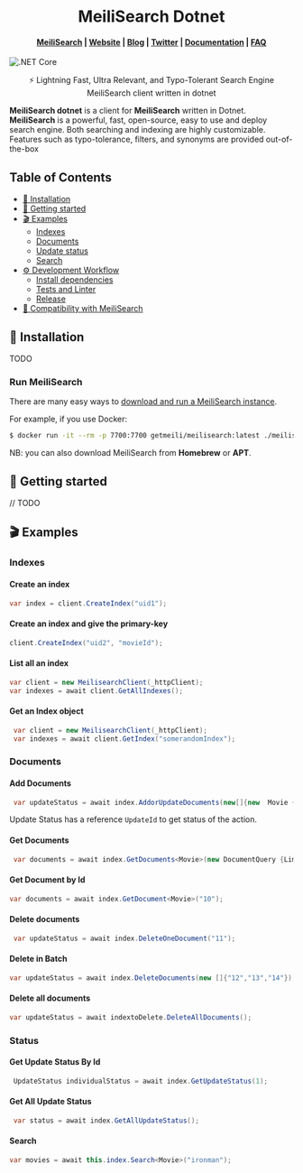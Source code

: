 <h1 align="center">MeiliSearch Dotnet</h1>

<h4 align="center">
  <a href="https://github.com/meilisearch/MeiliSearch">MeiliSearch</a> |
  <a href="https://www.meilisearch.com">Website</a> |
  <a href="https://blog.meilisearch.com">Blog</a> |
  <a href="https://twitter.com/meilisearch">Twitter</a> |
  <a href="https://docs.meilisearch.com">Documentation</a> |
  <a href="https://docs.meilisearch.com/faq">FAQ</a>
</h4>

![.NET Core](https://github.com/satish860/meilisearch-dotnet/workflows/.NET%20Core/badge.svg?branch=master)


<p align="center">⚡ Lightning Fast, Ultra Relevant, and Typo-Tolerant Search Engine MeiliSearch client written in dotnet</p>

**MeiliSearch dotnet** is a client for **MeiliSearch** written in Dotnet. **MeiliSearch** is a powerful, fast, open-source, easy to use and deploy search engine. Both searching and indexing are highly customizable. Features such as typo-tolerance, filters, and synonyms are provided out-of-the-box

## Table of Contents <!-- omit in toc -->

- [🔧 Installation](#-installation)
- [🚀 Getting started](#-getting-started)
- [🎬 Examples](#-examples)
  - [Indexes](#indexes)
  - [Documents](#documents)
  - [Update status](#update-status)
  - [Search](#search)
- [⚙️ Development Workflow](#️-development-workflow)
  - [Install dependencies](#install-dependencies)
  - [Tests and Linter](#tests-and-linter)
  - [Release](#release)
- [🤖 Compatibility with MeiliSearch](#-compatibility-with-meilisearch)

## 🔧 Installation

TODO

### Run MeiliSearch <!-- omit in toc -->

There are many easy ways to [download and run a MeiliSearch instance](https://docs.meilisearch.com/guides/advanced_guides/installation.html#download-and-launch).

For example, if you use Docker:
```bash
$ docker run -it --rm -p 7700:7700 getmeili/meilisearch:latest ./meilisearch --master-key=masterKey
```

NB: you can also download MeiliSearch from **Homebrew** or **APT**.

## 🚀 Getting started

// TODO

## 🎬 Examples

### Indexes

#### Create an index <!-- omit in toc -->
 ```c#
 var index = client.CreateIndex("uid1");
```

#### Create an index and give the primary-key
```c#
client.CreateIndex("uid2", "movieId");
```

#### List all an index <!-- omit in toc -->

```c#
var client = new MeilisearchClient(_httpClient);
var indexes = await client.GetAllIndexes();
```

#### Get an Index object <!-- omit in toc -->
```c#
 var client = new MeilisearchClient(_httpClient);
 var indexes = await client.GetIndex("somerandomIndex");
```
### Documents

#### Add Documents

```c#
 var updateStatus = await index.AddorUpdateDocuments(new[]{new  Movie {Id = "1", Name = "Batman"}});
```
Update Status has a reference `UpdateId` to get status of the action.

#### Get Documents
```c#
 var documents = await index.GetDocuments<Movie>(new DocumentQuery {Limit = 1});
```

#### Get Document by Id

```c#
var documents = await index.GetDocument<Movie>("10");
```

#### Delete documents

```c#
 var updateStatus = await index.DeleteOneDocument("11");
```
#### Delete in Batch

```c#
var updateStatus = await index.DeleteDocuments(new []{"12","13","14"});
```

#### Delete all documents
```c#
var updateStatus = await indextoDelete.DeleteAllDocuments();
```
### Status

#### Get Update Status By Id
```c#
 UpdateStatus individualStatus = await index.GetUpdateStatus(1);
```

#### Get All Update Status
```c#
 var status = await index.GetAllUpdateStatus();
```
#### Search
```c#
var movies = await this.index.Search<Movie>("ironman");
```